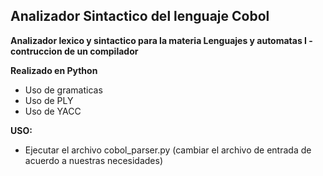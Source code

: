 ## Analizador Sintactico del lenguaje Cobol

**Analizador lexico y sintactico para la materia Lenguajes y automatas I - contruccion de un compilador**

**Realizado en Python**
+ Uso de gramaticas
+ Uso de PLY
+ Uso de YACC

**USO:**
+ Ejecutar el archivo cobol_parser.py (cambiar el archivo de entrada de acuerdo a nuestras necesidades)

